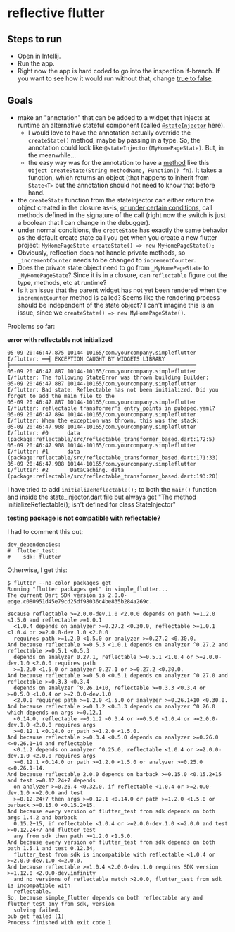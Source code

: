 # reflective flutter

## Steps to run 

* Open in Intellij.
* Run the app.
* Right now the app is hard coded to go into the inspection if-branch. If you want to see how it would run without that, change [true to false](https://github.com/xrd/reflective_flutter/blob/master/lib/state_injector.dart#L21).

## Goals

* make an "annotation" that can be added to a widget that injects at runtime an alternative stateful component (called [`@stateInjector`](https://github.com/xrd/reflective_flutter/blob/master/lib/main.dart#L33) here).
  * I would love to have the annotation actually override the `createState()` method, maybe by passing in a type. So, the annotation could look like `@stateInjector(MyHomePageState)`. But, in the meanwhile...
  * the easy way was for the annotation to have a [method](https://github.com/xrd/reflective_flutter/blob/master/lib/main.dart#L40) like this `Object createState(String methodName, Function() fn)`. It takes a function, which returns an object (that happens to inherit from ` State<T>` but the annotation should not need to know that before hand.
* the `createState` function from the stateInjector can either return the object created in the closure as-is, [or under certain conditions](https://github.com/xrd/reflective_flutter/blob/master/lib/state_injector.dart#L21), call methods defined in the signature of the call (right now the switch is just a boolean that I can change in the debugger).
* under normal conditions, the `createState` has exactly the same behavior as the default create state call you get when you create a new flutter project: `MyHomePageState createState() => new MyHomePageState();`
* Obviously, reflection does not handle private methods, so `_incrementCounter` needs to be changed to `incrementCounter`. 
* Does the private state object need to go from `_MyHomePageState` to `_MyHomePageState`? Since it is in a closure, can `reflectable` figure out the type, methods, etc at runtime?
* Is it an issue that the parent widget has not yet been rendered when the `incrementCounter` method is called? Seems like the rendering process should be independent of the state object? I can't imagine this is an issue, since we `createState() => new MyHomePageState()`. 

Problems so far:

**error with reflectable not initialized**

```
05-09 20:46:47.875 10144-10165/com.yourcompany.simpleflutter I/flutter: ══╡ EXCEPTION CAUGHT BY WIDGETS LIBRARY ╞═══════════════════════════════════════════════════════════
05-09 20:46:47.887 10144-10165/com.yourcompany.simpleflutter I/flutter: The following StateError was thrown building Builder:
05-09 20:46:47.887 10144-10165/com.yourcompany.simpleflutter I/flutter: Bad state: Reflectable has not been initialized. Did you forget to add the main file to the
05-09 20:46:47.887 10144-10165/com.yourcompany.simpleflutter I/flutter: reflectable transformer's entry_points in pubspec.yaml?
05-09 20:46:47.894 10144-10165/com.yourcompany.simpleflutter I/flutter: When the exception was thrown, this was the stack:
05-09 20:46:47.908 10144-10165/com.yourcompany.simpleflutter I/flutter: #0      data (package:reflectable/src/reflectable_transformer_based.dart:172:5)
05-09 20:46:47.908 10144-10165/com.yourcompany.simpleflutter I/flutter: #1      data (package:reflectable/src/reflectable_transformer_based.dart:171:33)
05-09 20:46:47.908 10144-10165/com.yourcompany.simpleflutter I/flutter: #2      _DataCaching._data (package:reflectable/src/reflectable_transformer_based.dart:193:20)
```

I have tried to add `initializeReflectable();` to both the `main()` function and inside the state_injector.dart file 
but always get "The method initializeReflectable(); isn't defined for class StateInjector"

**testing package is not compatible with reflectable?**
 
I had to comment this out:
```
dev_dependencies:
#  flutter_test:
#    sdk: flutter
```

Otherwise, I get this:

```
$ flutter --no-color packages get
Running "flutter packages get" in simple_flutter...
The current Dart SDK version is 2.0.0-edge.c080951d45e79cd25df98036c4be835b284a269c.

Because reflectable >=2.0.0-dev.1.0 <2.0.0 depends on path >=1.2.0 <1.5.0 and reflectable >=1.0.1
  <1.0.4 depends on analyzer >=0.27.2 <0.30.0, reflectable >=1.0.1 <1.0.4 or >=2.0.0-dev.1.0 <2.0.0
  requires path >=1.2.0 <1.5.0 or analyzer >=0.27.2 <0.30.0.
And because reflectable >=0.5.3 <1.0.1 depends on analyzer ^0.27.2 and reflectable >=0.5.1 <0.5.3
  depends on analyzer 0.27.1, reflectable >=0.5.1 <1.0.4 or >=2.0.0-dev.1.0 <2.0.0 requires path
  >=1.2.0 <1.5.0 or analyzer 0.27.1 or >=0.27.2 <0.30.0.
And because reflectable >=0.5.0 <0.5.1 depends on analyzer ^0.27.0 and reflectable >=0.3.3 <0.3.4
  depends on analyzer ^0.26.1+10, reflectable >=0.3.3 <0.3.4 or >=0.5.0 <1.0.4 or >=2.0.0-dev.1.0
  <2.0.0 requires path >=1.2.0 <1.5.0 or analyzer >=0.26.1+10 <0.30.0.
And because reflectable >=0.1.2 <0.3.3 depends on analyzer ^0.26.0 which depends on args >=0.12.1
  <0.14.0, reflectable >=0.1.2 <0.3.4 or >=0.5.0 <1.0.4 or >=2.0.0-dev.1.0 <2.0.0 requires args
  >=0.12.1 <0.14.0 or path >=1.2.0 <1.5.0.
And because reflectable >=0.3.4 <0.5.0 depends on analyzer >=0.26.0 <=0.26.1+14 and reflectable
  <0.1.2 depends on analyzer ^0.25.0, reflectable <1.0.4 or >=2.0.0-dev.1.0 <2.0.0 requires args
  >=0.12.1 <0.14.0 or path >=1.2.0 <1.5.0 or analyzer >=0.25.0 <=0.26.1+14.
And because reflectable 2.0.0 depends on barback >=0.15.0 <0.15.2+15 and test >=0.12.24+7 depends
  on analyzer >=0.26.4 <0.32.0, if reflectable <1.0.4 or >=2.0.0-dev.1.0 <=2.0.0 and test
  >=0.12.24+7 then args >=0.12.1 <0.14.0 or path >=1.2.0 <1.5.0 or barback >=0.15.0 <0.15.2+15.
And because every version of flutter_test from sdk depends on both args 1.4.2 and barback
  0.15.2+15, if reflectable <1.0.4 or >=2.0.0-dev.1.0 <=2.0.0 and test >=0.12.24+7 and flutter_test
  any from sdk then path >=1.2.0 <1.5.0.
And because every version of flutter_test from sdk depends on both path 1.5.1 and test 0.12.34,
  flutter_test from sdk is incompatible with reflectable <1.0.4 or >=2.0.0-dev.1.0 <=2.0.0.
And because reflectable >=1.0.4 <2.0.0-dev.1.0 requires SDK version >=1.12.0 <2.0.0-dev.infinity
  and no versions of reflectable match >2.0.0, flutter_test from sdk is incompatible with
  reflectable.
So, because simple_flutter depends on both reflectable any and flutter_test any from sdk, version
  solving failed.
pub get failed (1)
Process finished with exit code 1

```
